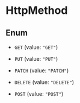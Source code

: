 
# HttpMethod

## Enum


* `GET` (value: `"GET"`)

* `PUT` (value: `"PUT"`)

* `PATCH` (value: `"PATCH"`)

* `DELETE` (value: `"DELETE"`)

* `POST` (value: `"POST"`)



